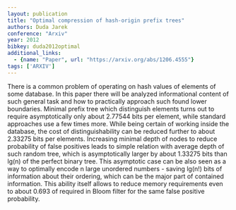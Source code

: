 ```yaml
---
layout: publication
title: "Optimal compression of hash-origin prefix trees"
authors: Duda Jarek
conference: "Arxiv"
year: 2012
bibkey: duda2012optimal
additional_links:
  - {name: "Paper", url: "https://arxiv.org/abs/1206.4555"}
tags: ['ARXIV']
---
```

There is a common problem of operating on hash values of elements of some
database. In this paper there will be analyzed informational content of such
general task and how to practically approach such found lower boundaries.
Minimal prefix tree which distinguish elements turns out to require
asymptotically only about 2.77544 bits per element, while standard approaches
use a few times more. While being certain of working inside the database, the
cost of distinguishability can be reduced further to about 2.33275 bits per
elements. Increasing minimal depth of nodes to reduce probability of false
positives leads to simple relation with average depth of such random tree, which
is asymptotically larger by about 1.33275 bits than lg(n) of the perfect binary
tree. This asymptotic case can be also seen as a way to optimally encode n large
unordered numbers - saving lg(n!) bits of information about their ordering,
which can be the major part of contained information. This ability itself allows
to reduce memory requirements even to about 0.693 of required in Bloom filter
for the same false positive probability.
